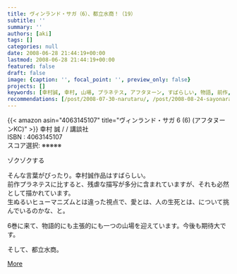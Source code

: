```yaml
---
title: ヴィンランド・サガ（6）、都立水商！（19）
subtitle: ''
summary: ''
authors: [aki]
tags: []
categories: null
date: 2008-06-28 21:44:19+00:00
lastmod: 2008-06-28 21:44:19+00:00
featured: false
draft: false
image: {caption: '', focal_point: '', preview_only: false}
projects: []
keywords: [幸村誠, 幸村, 山場, プラネテス, アフタヌーン, すばらしい, 物語, 前作, kc, 描写]
recommendations: [/post/2008-07-30-narutaru/, /post/2008-08-24-sayonaraituka/, /post/2008-07-19-can-shu-gui-tou-mo-hong/]
---
```

{{< amazon asin="4063145107" title="ヴィンランド・サガ 6 (6) (アフタヌーンKC)" >}}
幸村 誠 / / 講談社  
ISBN : 4063145107  
スコア選択: ※※※※※  
  
ゾクゾクする  
  
そんな言葉がぴったり。幸村誠作品はすばらしい。  
前作プラネテスに比すると、残虐な描写が多分に含まれていますが、それも必然として描かれています。  
生ぬるいヒューマニズムとは違った視点で、愛とは、人の生死とは、について挑んでいるのかな、と。  
  
6巻に来て、物語的にも主張的にも一つの山場を迎えています。今後も期待大です。  
  
そして、都立水商。  
  
  
  
[More](http://mrk0369.exblog.jp/9130699/#9130699_1)



